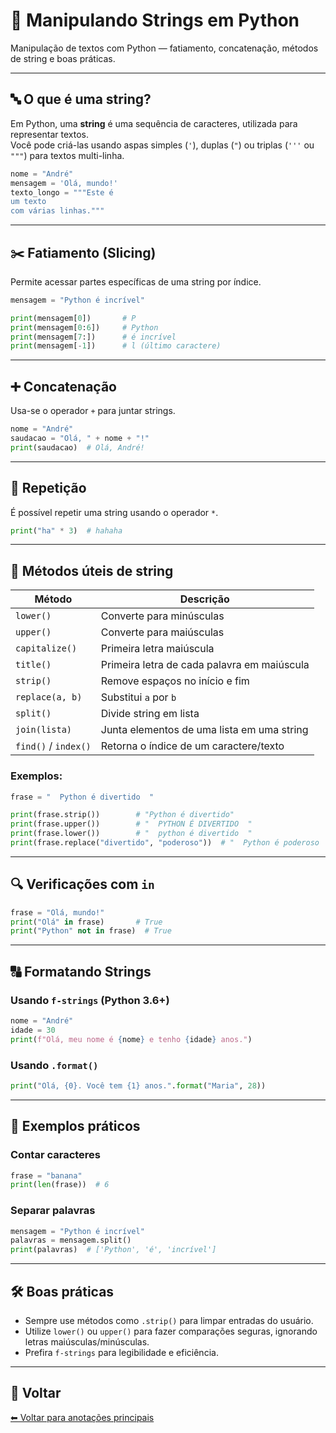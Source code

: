 # 🧵 Manipulando Strings em Python

Manipulação de textos com Python — fatiamento, concatenação, métodos de string e boas práticas.

---

## 🔤 O que é uma string?

Em Python, uma **string** é uma sequência de caracteres, utilizada para representar textos.  
Você pode criá-las usando aspas simples (`'`), duplas (`"`) ou triplas (`'''` ou `"""`) para textos multi-linha.

```python
nome = "André"
mensagem = 'Olá, mundo!'
texto_longo = """Este é
um texto
com várias linhas."""
```

---

## ✂️ Fatiamento (Slicing)

Permite acessar partes específicas de uma string por índice.

```python
mensagem = "Python é incrível"

print(mensagem[0])       # P
print(mensagem[0:6])     # Python
print(mensagem[7:])      # é incrível
print(mensagem[-1])      # l (último caractere)
```

---

## ➕ Concatenação

Usa-se o operador `+` para juntar strings.

```python
nome = "André"
saudacao = "Olá, " + nome + "!"
print(saudacao)  # Olá, André!
```

---

## 🔁 Repetição

É possível repetir uma string usando o operador `*`.

```python
print("ha" * 3)  # hahaha
```

---

## 🧰 Métodos úteis de string

| Método             | Descrição                                      |
|--------------------|-----------------------------------------------|
| `lower()`          | Converte para minúsculas                      |
| `upper()`          | Converte para maiúsculas                      |
| `capitalize()`     | Primeira letra maiúscula                      |
| `title()`          | Primeira letra de cada palavra em maiúscula  |
| `strip()`          | Remove espaços no início e fim               |
| `replace(a, b)`    | Substitui `a` por `b`                         |
| `split()`          | Divide string em lista                        |
| `join(lista)`      | Junta elementos de uma lista em uma string    |
| `find()` / `index()` | Retorna o índice de um caractere/texto     |

### Exemplos:

```python
frase = "  Python é divertido  "

print(frase.strip())        # "Python é divertido"
print(frase.upper())        # "  PYTHON É DIVERTIDO  "
print(frase.lower())        # "  python é divertido  "
print(frase.replace("divertido", "poderoso"))  # "  Python é poderoso  "
```

---

## 🔍 Verificações com `in`

```python
frase = "Olá, mundo!"
print("Olá" in frase)       # True
print("Python" not in frase)  # True
```

---

## 🔠 Formatando Strings

### Usando `f-strings` (Python 3.6+)

```python
nome = "André"
idade = 30
print(f"Olá, meu nome é {nome} e tenho {idade} anos.")
```

### Usando `.format()`

```python
print("Olá, {0}. Você tem {1} anos.".format("Maria", 28))
```

---

## 🧪 Exemplos práticos

### Contar caracteres

```python
frase = "banana"
print(len(frase))  # 6
```

### Separar palavras

```python
mensagem = "Python é incrível"
palavras = mensagem.split()
print(palavras)  # ['Python', 'é', 'incrível']
```

---

## 🛠️ Boas práticas

- Sempre use métodos como `.strip()` para limpar entradas do usuário.
- Utilize `lower()` ou `upper()` para fazer comparações seguras, ignorando letras maiúsculas/minúsculas.
- Prefira `f-strings` para legibilidade e eficiência.

---

## 🔗 Voltar

[⬅ Voltar para anotações principais](../README.md)
